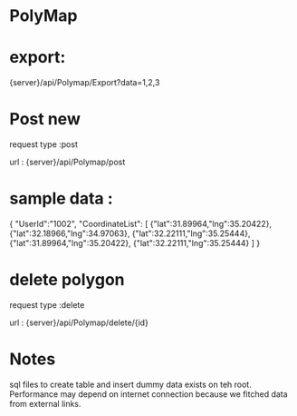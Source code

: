 # PolyMap
# export:
{server}/api/Polymap/Export?data=1,2,3

# Post new 
request type :post 

url : {server}/api/Polymap/post

# sample data :
{
  "UserId":"1002",
  "CoordinateList":
[
  {"lat":31.89964,"lng":35.20422},
  {"lat":32.18966,"lng":34.97063},
  {"lat":32.22111,"lng":35.25444},
  {"lat":31.89964,"lng":35.20422},
  {"lat":32.22111,"lng":35.25444}
]
}

# delete polygon
request type :delete 

url : {server}/api/Polymap/delete/{id}

# Notes
sql files to create table and insert dummy data exists on teh root.
Performance may depend on internet connection because we fitched data from external links.
